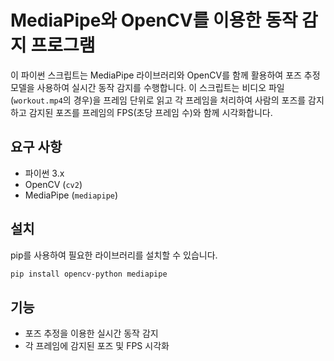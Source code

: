 # MediaPipe와 OpenCV를 이용한 동작 감지 프로그램

이 파이썬 스크립트는 MediaPipe 라이브러리와 OpenCV를 함께 활용하여 포즈 추정 모델을 사용하여 실시간 동작 감지를 수행합니다. 이 스크립트는 비디오 파일(`workout.mp4`의 경우)을 프레임 단위로 읽고 각 프레임을 처리하여 사람의 포즈를 감지하고 감지된 포즈를 프레임의 FPS(초당 프레임 수)와 함께 시각화합니다.

## 요구 사항
- 파이썬 3.x
- OpenCV (`cv2`)
- MediaPipe (`mediapipe`)

## 설치
pip를 사용하여 필요한 라이브러리를 설치할 수 있습니다.
```bash
pip install opencv-python mediapipe
```

## 기능
- 포즈 추정을 이용한 실시간 동작 감지
- 각 프레임에 감지된 포즈 및 FPS 시각화
